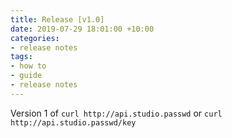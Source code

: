 ```yaml
---
title: Release [v1.0]
date: 2019-07-29 18:01:00 +10:00
categories:
- release notes
tags:
- how to
- guide
- release notes
---
```


Version 1 of
`curl http://api.studio.passwd`
or 
`curl http://api.studio.passwd/key`